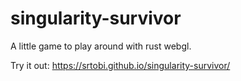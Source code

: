 # singularity-survivor
A little game to play around with rust webgl.

Try it out: https://srtobi.github.io/singularity-survivor/
